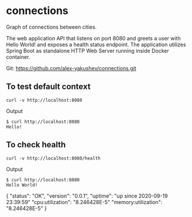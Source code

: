 # connections
Graph of connections between cities.

The web application API that listens on port 8080 and greets a user with Hello World! and exposes a health status endpoint.
The application utilizes Spring Boot as standalone HTTP Web Server running inside Docker container.

Git:
https://github.com/alex-yakushev/connections.git

To test default context
-------------------------------------------------
```
curl -v http://localhost:8080
```
Output
```
$ curl http://localhost:8080
Hello!
```

To check health 
-------------------------------------------------
```
curl -v http://localhost:8080/health
```
Output
```
$ curl http://localhost:8080
Hello World!
```
{
  "status": "OK",
  "version": "0.0.1",
  "uptime": "up since 2020-09-19 23:39:59"
  "cpu:utilization": "8.246428E-5"
  "memory:utilization": "8.246428E-5"
}
